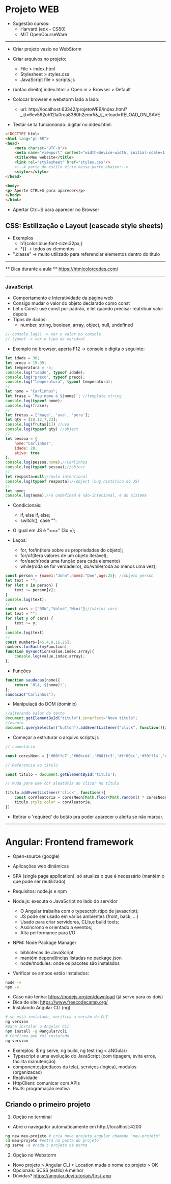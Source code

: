 # Projeto WEB

- Sugestão cursos:
  - Harvard (edx - CS50)
  - MIT OpenCourseWare 

---

- Criar projeto vazio no WebStorm
- Criar arquivos no projeto:
  - File > index.html
  - Stylesheet > styles.css
  - JavaScript file > scripts.js

- (botão direito) index.html > Open in > Browser > Default

- Colocar browser e webstorm lado a lado:
  - url: http://localhost:63342/projetoWEB/index.html?_ijt=6ev562oh12la0roa8380h2emr5&_ij_reload=RELOAD_ON_SAVE

- Testar se ta funcionando:
digitar no index.html:
```html
<!DOCTYPE html>
<html lang="pt-BR">
<head>
    <meta charset="UTF-8"/>
    <meta name="viewport" content="width=device-width, initial-scale=1.0"/>
    <title>Meu website</title>
    <link rel="stylesheet" href="styles.css"/>
    <!--A parte do estilo viria nessa parte abaixo:-->
    <style></style>
</head>

<body>
<p> Aperte CTRL+S para aparecer</p>
</body>
</html>
```
- Apertar Ctrl+S para aparecer no Browser

## CSS: Estilização e Layout (cascade style sheets)
- Exemplos
  - h1{color:blue;font-size:32px;}
  - *{} -> todos os elementos
- ".classe" -> muito utilizado para referenciar elementos dentro do titulo

---

** Dica durante a aula **
https://htmlcolorcodes.com/

---

### JavaScript

- Comportamento e Interatividade da página web
- Consigo mudar o valor do objeto declarado como const
- Let x Const: use const por padrão, e let quando precisar reatribuir valor depois
- Tipos de dados:
  - number, string, boolean, array, object, null, undefined
```javascript
// console.log() -> ver o valor no console
// typeof -> ver o tipo da variável
```

- Exemplo no browser, aperta F12 -> console e digita o seguinte:
```javascript
let idade = 30;
let preco = 19.99;
let temperatura = -5;
console.log("idade", typeof idade);
console.log("preco", typeof preco);
console.log("temperatura", typeof temperatura);
//
let nome = "Carlinhos";
let frase = `Meu nome é ${nome}`; //template string
console.log(typeof nome);
console.log(frase);
//
let frutas = ['maça', 'uva', 'pera'];
let qty = [10,12,7,23];
console.log(frutas[1]) //uva
console.log(typeof qty) //object
//
let pessoa = {
    nome:"Carlinhos",
    idade: 28,
    ativo: true
};
console.log(pessoa.nome);//Carlinhos
console.log(typeof pessoa);//object
//
let resposta=null;//nulo intencional
console.log(typeof resposta);//object (bug histórico do JS)
//
let nome;
console.log(nome);//o undefined é não-intecional, é do sistema
```
- Condicionais: 
  - if, else if, else;
  - switch(), case "":
- O igual em JS é "===" (3x =);

- Laços:
  - for, for/in(itera sobre as propriedades do objeto);
  - for/of(itera valores de um objeto iterável);
  - for/each(roda uma função para cada elemento)
  - while(roda se for verdadeiro), do/while(roda ao menos uma vez);
```javascript
const person = {name1:"John",name2:"Doe",age:25}; //objeto person
let text = "";
for (let x in person) {
    text += person[x];
}
console.log(text);
//
const cars = ["BMW","Volvo","Mini"];//vários cars
let text = "";
for (let y of cars) {
    text += y;
}
console.log(text)
//
const numbers=[45,4,9,16,25];
numbers.forEach(myFunction);
function myFunction(value,index,array){
    console.log(value,index,array);
};
```
- Funções
```javascript
function saudacao(nome){
    return `Olá, ${nome}!`;
};
saudacao("Carlinhos");
```

- Manipulaçã do DOM (domínio)
```javascript
//alterando valor do texto
document.getElementById("titulo").innerText="Novo título";
//evento
document.querySelector("button").addEventListener("click", function(){alert("Clicou!");});
```

- Começar a estruturar o arquivo scripts.js
```javascript
// comentário

const coresNeon = ['#00ffe7','#00bcd4','#00ffc3','#ff00cc','#39ff14','#f72585','#3f51b5'];

// Referencia ao titulo

const titulo = document.getElementById('titulo');

// Muda para uma cor aleatória ao clicar no título

titulo.addEventListener('click', function(){
    const corAleatoria = coresNeon[Math.floor(Math.random() * coresNeon.length)];
    titulo.style.color = corAleatoria;
})
```
- Retirar o 'required' do botão pra poder aparecer o alerta se não marcar.

---
# Angular: Frontend framework
- Open-source (google)
- Aplicações web dinâmicas
- SPA (single page application): só atualiza o que é necessário (mantém o que pode ser reutilizado)
- Requisitos: node.js e npm
- Node.js: executa o JavaScript no lado do servidor
  - O Angular trabalha com o typescrpit (tipo de javascript);
  - JS pode ser usado em vários ambientes (front, back, ...)
  - Usado para criar servidores, CLIs,e build tools;
  - Assíncrono e orientado a eventos;
  - Alta performance para I/O
- NPM: Node Package Manager
  - bibliotecas de JavaScript
  - mantém dependências listadas no package.json
  - node/modules: onde os pacotes são instalados

- Verificar se ambos estão instalados:
```bash
node -v
npm -v
```
- Caso não tenha: https://nodejs.org/en/download (já serve para os dois)
- Dica de site: https://www.freecodecamp.org/
- Instalando Angular CLI (ng)
```bash
# se está instalado, verifica a versão do CLI
ng version
#para instalar o Angular CLI
npm install -g @angular/cli 
# Confirma que foi instalado
ng version
```
- Exemplos: $ ng serve, ng build, ng test (ng < aNGular)
- Typescript é uma evolução do JavaScript (com tipagem, evita erros, facilita manutenção)
- componentes(pedacos da tela), serviços (logica), modulos (organizacao)
- Reatividade
- HttpClient: comunicar com APIs
- RxJS: programação reativa

## Criando o primeiro projeto
1. Opção no terminal
- Abre o navegador automaticamente em http://localhost:4200
```bash
ng new meu-projeto # cria novo projeto angular chamado "meu-projeto"
cd meu-projeto #entra na pasta do projeto
ng serve -o #roda o projeto na porta
```

2. Opção no Webstorm
- Novo projeto > Angular CLI  > Location muda o nome do projeto > OK
- Opcionais: SCSS (estilo) é melhor
- Dúvidas? https://angular.dev/tutoriais/first-app